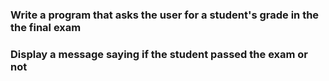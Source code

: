 ### Write a program that asks the user for a student's grade in the the final exam
###  Display a message saying if the student passed the exam or not 
